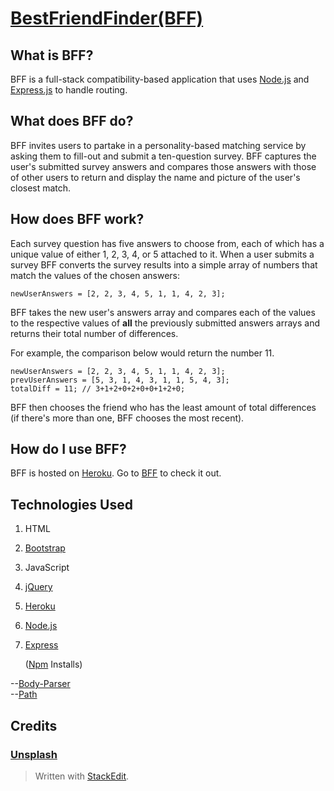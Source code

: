 # [BestFriendFinder(BFF)](https://best-friend-finder.herokuapp.com/)

## What is BFF?

  

BFF is a full-stack compatibility-based application that uses [Node.js](https://nodejs.org/en/) and [Express.js](http://expressjs.com/) to handle routing.

## What does BFF do?

  

BFF invites users to partake in a personality-based matching service by asking them to fill-out and submit a ten-question survey. BFF captures the user's submitted survey answers and compares those answers with those of other users to return and display the name and picture of the user's closest match.

  

## How does BFF work?

Each survey question has five answers to choose from, each of which has a unique value of either 1, 2, 3, 4, or 5 attached to it. When a user submits a survey BFF converts the survey results into a simple array of numbers that match the values of the chosen answers:

```newUserAnswers = [2, 2, 3, 4, 5, 1, 1, 4, 2, 3];```

BFF takes the new user's answers array and compares each of the values to the respective values of **all** the previously submitted answers arrays and returns their total number of differences. 

For example, the comparison below would return the number 11.
```
newUserAnswers = [2, 2, 3, 4, 5, 1, 1, 4, 2, 3];
prevUserAnswers = [5, 3, 1, 4, 3, 1, 1, 5, 4, 3];
totalDiff = 11; // 3+1+2+0+2+0+0+1+2+0;
```
BFF then chooses the friend who has the least amount of total differences (if there's more than one, BFF chooses the most recent). 


## How do I use BFF? 

BFF is hosted on [Heroku](https://heroku.com). Go to [BFF](https://best-friend-finder.herokuapp.com/) to check it out.

## Technologies Used

 1. HTML
 2.  [Bootstrap](https://getbootstrap.com/docs/4.0/getting-started/introduction/)
 3. JavaScript
 4. [jQuery](https://jquery.com/)
 5. [Heroku](https://heroku.com)
 6. [Node.js](https://nodejs.org/en/)
 7. [Express](https://expressjs.com/)

	 ([Npm](https://www.npmjs.com/) Installs)
		 
--[Body-Parser](https://www.npmjs.com/package/body-parser) 	
--[Path](https://www.npmjs.com/package/path)
  
## Credits
  
### [Unsplash](https://unsplash.com/)

> Written with [StackEdit](https://stackedit.io/).
